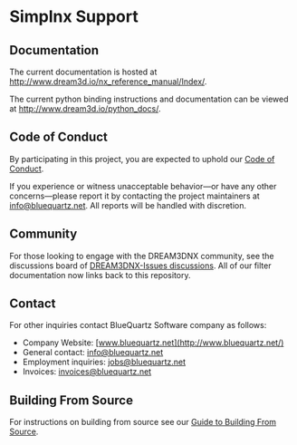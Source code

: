 # Simplnx Support #

## Documentation ##

The current documentation is hosted at <http://www.dream3d.io/nx_reference_manual/Index/>.

The current python binding instructions and documentation can be viewed at <http://www.dream3d.io/python_docs/>.

## Code of Conduct ##

By participating in this project, you are expected to uphold our [Code of Conduct](/CODE_OF_CONDUCT.md).

If you experience or witness unacceptable behavior—or have any other concerns—please report it by contacting the project maintainers at [info@bluequartz.net](mailto:info@bluequartz.net). All reports will be handled with discretion.

## Community ##

For those looking to engage with the DREAM3DNX community, see the discussions board of [DREAM3DNX-Issues discussions](https://github.com/BlueQuartzSoftware/DREAM3DNX-Issues/discussions/discussions). All of our filter documentation now links back to this repository.

## Contact ##

For other inquiries contact BlueQuartz Software company as follows:

- Company Website: [www.bluequartz.net](http://www.bluequartz.net/)
- General contact: [info@bluequartz.net](mailto:info@bluequartz.net)
- Employment inquiries: [jobs@bluequartz.net](mailto:jobs@bluequartz.net)
- Invoices: [invoices@bluequartz.net](mailto:invoices@bluequartz.net)

## Building From Source ##

For instructions on building from source see our [Guide to Building From Source](/docs/Build_From_Source.md).
